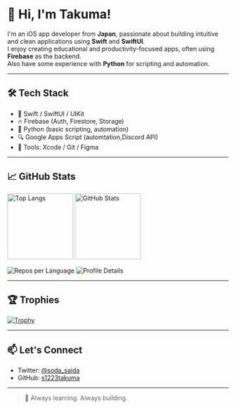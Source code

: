 # 👋 Hi, I'm Takuma!

I'm an iOS app developer from **Japan**, passionate about building intuitive and clean applications using **Swift** and **SwiftUI**.  
I enjoy creating educational and productivity-focused apps, often using **Firebase** as the backend.  
Also have some experience with **Python** for scripting and automation.

---

## 🛠️ Tech Stack

- 📱 Swift / SwiftUI / UIKit  
- 🔥 Firebase (Auth, Firestore, Storage)  
- 🐍 Python (basic scripting, automation)
- 🔍 Google Apps Script (automtation,Discord API)
- 🧪 Tools: Xcode / Git / Figma

---

## 📈 GitHub Stats

<p align="left"> 
  <img alt="Top Langs" height="150px" src="https://github-readme-stats.vercel.app/api/top-langs/?username=s1223takuma&layout=compact&count_private=true&show_icons=true&theme=tokyonight" />
  <img alt="GitHub Stats" height="150px" src="https://github-readme-stats.vercel.app/api?username=s1223takuma&count_private=true&show_icons=true&theme=tokyonight" />
</p>

![Repos per Language](http://github-profile-summary-cards.vercel.app/api/cards/repos-per-language?username=s1223takuma&theme=default)
![Profile Details](http://github-profile-summary-cards.vercel.app/api/cards/profile-details?username=s1223takuma&theme=default)

---

## 🏆 Trophies

[![Trophy](https://github-profile-trophy.vercel.app/?username=s1223takuma&theme=flat&column=7)](https://github.com/ryo-ma/github-profile-trophy)

---

## 📫 Let's Connect

- Twitter: [@soda_saida](https://twitter.com/soda_saida)
- GitHub: [s1223takuma](https://github.com/s1223takuma)

---

> 🎯 Always learning. Always building.
